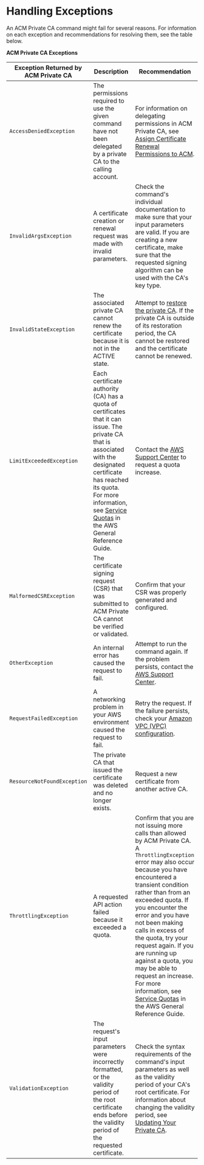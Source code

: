 # Handling Exceptions<a name="PCATsExceptions"></a>

An ACM Private CA command might fail for several reasons\. For information on each exception and recommendations for resolving them, see the table below\.


**ACM Private CA Exceptions**  

|  Exception Returned by ACM Private CA  | Description | Recommendation | 
| --- | --- | --- | 
|  <a name="AccessDeniedException"></a>`AccessDeniedException`  | The permissions required to use the given command have not been delegated by a private CA to the calling account\. |  For information on delegating permissions in ACM Private CA, see [Assign Certificate Renewal Permissions to ACM](assign-permissions.md#PcaPermissions)\.  | 
|  <a name="InvalidArgsException"></a>`InvalidArgsException`  | A certificate creation or renewal request was made with invalid parameters\. | Check the command's individual documentation to make sure that your input parameters are valid\. If you are creating a new certificate, make sure that the requested signing algorithm can be used with the CA's key type\. | 
|  <a name="InvalidStateException"></a>`InvalidStateException`  | The associated private CA cannot renew the certificate because it is not in the ACTIVE state\. | Attempt to [restore the private CA](PCARestoreCA.md)\. If the private CA is outside of its restoration period, the CA cannot be restored and the certificate cannot be renewed\. | 
|  <a name="LimitExceededException"></a>`LimitExceededException`  | Each certificate authority \(CA\) has a quota of certificates that it can issue\. The private CA that is associated with the designated certificate has reached its quota\. For more information, see [Service Quotas](https://docs.aws.amazon.com/general/latest/gr/acm-pca.html#limits_acm-pca) in the AWS General Reference Guide\. | Contact the [AWS Support Center](https://aws.amazon.com/premiumsupport/) to request a quota increase\. | 
|  <a name="MalformedCSRException"></a>`MalformedCSRException`  | The certificate signing request \(CSR\) that was submitted to ACM Private CA cannot be verified or validated\. | Confirm that your CSR was properly generated and configured\.  | 
|  `OtherException`  | An internal error has caused the request to fail\. | Attempt to run the command again\. If the problem persists, contact the [AWS Support Center](https://aws.amazon.com/premiumsupport/)\. | 
|  <a name="RequestFailedException"></a>`RequestFailedException`  |  A networking problem in your AWS environment caused the request to fail\.  |  Retry the request\. If the failure persists, check your [Amazon VPC \(VPC\) configuration](https://docs.aws.amazon.com/vpc/latest/userguide/what-is-amazon-vpc.html)\.  | 
|  <a name="ResourceNotFoundException"></a>`ResourceNotFoundException`  |  The private CA that issued the certificate was deleted and no longer exists\.  |  Request a new certificate from another active CA\.  | 
|  <a name="ThrottlingException"></a>`ThrottlingException`  | A requested API action failed because it exceeded a quota\. |  Confirm that you are not issuing more calls than allowed by ACM Private CA\. A `ThrottlingException` error may also occur because you have encountered a transient condition rather than from an exceeded quota\. If you encounter the error and you have not been making calls in excess of the quota, try your request again\. If you are running up against a quota, you may be able to request an increase\. For more information, see [Service Quotas](https://docs.aws.amazon.com/general/latest/gr/acm-pca.html#limits_acm-pca) in the AWS General Reference Guide\. | 
|  <a name="ValidationException"></a>`ValidationException`  |  The request's input parameters were incorrectly formatted, or the validity period of the root certificate ends before the validity period of the requested certificate\.  |  Check the syntax requirements of the command's input parameters as well as the validity period of your CA's root certificate\. For information about changing the validity period, see [Updating Your Private CA](PCAUpdateCA.md)\.  | 